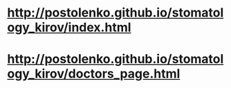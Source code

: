 # http://postolenko.github.io/stomatology_kirov/index.html
# http://postolenko.github.io/stomatology_kirov/doctors_page.html
